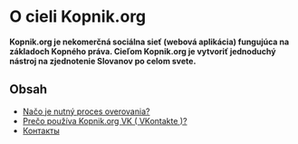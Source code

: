 # O cieli Kopnik.org

**Kopnik.org je nekomerčná sociálna sieť (webová aplikácia) fungujúca na základoch Kopného práva. Cieľom Kopnik.org je vytvoriť jednoduchý nástroj na zjednotenie Slovanov po celom svete.**

## Obsah

- [Načo je nutný proces overovania?](witness/readme.md)
- [Prečo používa Kopnik.org VK ( VKontakte )?](vk/readme.md)
- [Контакты](contacts.md)
